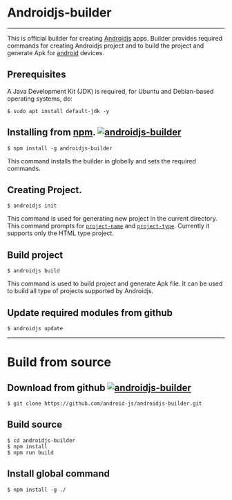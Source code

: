 # Androidjs-builder
---
This is official builder for creating [Androidjs](https://android-js.github.io/) apps. Builder provides required commands for creating Androidjs project and to build the project and generate Apk for [android](https://developer.android.com/about) devices.

## Prerequisites
A Java Development Kit (JDK) is required, for Ubuntu and Debian-based operating systems, do:
```shell script
$ sudo apt install default-jdk -y
```

## Installing from [npm](https://www.npmjs.com/). [![androidjs-builder][androidjs-builder-badge]][androidjs-builder-npm]
```shell script
$ npm install -g androidjs-builder
```
This command installs the builder in globelly and sets the required commands.

## Creating Project.
```shell script
$ androidjs init
```
This command is used for generating new project in the current directory. This command prompts for [``project-name``](https://android-js.github.io/docs/configuring_app.html#change-the-name-of-your-app) and [``project-type``](https://android-js.github.io/docs/configuring_app.html#define-project-type). Currently it supports only the HTML type project.

## Build project
```shell script
$ androidjs build
```
This command is used to build project and generate Apk file. It can be used to build all type of projects supported by Androidjs.

## Update required modules from github
```shell script
$ androidjs update
```

---
# Build from source
## Download from github [![androidjs-builder][androidjs-builder-badge]][androidjs-builder-github]
```shell script
$ git clone https://github.com/android-js/androidjs-builder.git
```
## Build source
```shell script
$ cd androidjs-builder
$ npm install
$ npm run build
```
## Install global command
```shell script
$ npm install -g ./
```


[androidjs-builder-badge]: https://img.shields.io/badge/Androidjs-builder-green.svg
[androidjs-builder-npm]: https://www.npmjs.com/package/androidjs-builder
[androidjs-builder-github]: https://github.com/android-js/androidjs-builder
